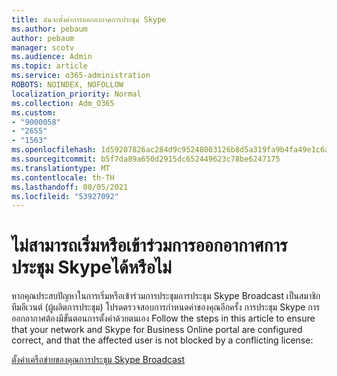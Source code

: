 ```yaml
---
title: ฉันจะตั้งค่าการออกอากาศการประชุม Skype
ms.author: pebaum
author: pebaum
manager: scotv
ms.audience: Admin
ms.topic: article
ms.service: o365-administration
ROBOTS: NOINDEX, NOFOLLOW
localization_priority: Normal
ms.collection: Adm_O365
ms.custom:
- "9000058"
- "2655"
- "1563"
ms.openlocfilehash: 1d59207826ac284d9c95248003126b8d5a319fa9b4fa49e1c6a451558989b8cc
ms.sourcegitcommit: b5f7da89a650d2915dc652449623c78be6247175
ms.translationtype: MT
ms.contentlocale: th-TH
ms.lasthandoff: 08/05/2021
ms.locfileid: "53927092"
---
```

# <a name="cant-start-or-join-a-skype-meeting-broadcast"></a>ไม่สามารถเริ่มหรือเข้าร่วมการออกอากาศการประชุม Skypeได้หรือไม่

หากคุณประสบปัญหาในการเริ่มหรือเข้าร่วมการประชุมการประชุม Skype Broadcast เป็นสมาชิกทีมอีเวนต์ (ผู้ผลิตการประชุม) โปรดตรวจสอบการกําหนดค่าของคุณอีกครั้ง การประชุม Skype การออกอากาศต้องมีขั้นตอนการตั้งค่าด้วยตนเอง Follow the steps in this article to ensure that your network and Skype for Business Online portal are configured correct, and that the affected user is not blocked by a conflicting license:

[ตั้งค่าเครือข่ายของคุณการประชุม Skype Broadcast](https://docs.microsoft.com/SkypeForBusiness/set-up-your-network-for-skype-meeting-broadcast/set-up-your-network-for-skype-meeting-broadcast)